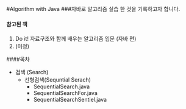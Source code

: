 #Algorithm with Java
###자바로 알고리즘 실습 한 것을 기록하고자 합니다.
> 
>	> 
>	>	> 
#### 참고된 책
1. Do it! 자료구조와 함께 배우는 알고리즘 입문 (자바 편)
2. (미정)

####목차 
* 검색 (Search)
  * 선형검색(Sequntial Serach)
    * SequentialSearch.java
    * SequentialSearchFor.java
    * SequentialSearchSentiel.java
